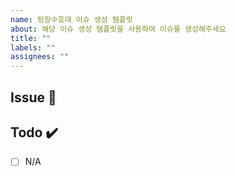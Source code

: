 ```yaml
---
name: 텅장수호대 이슈 생성 템플릿
about: 해당 이슈 생성 템플릿을 사용하여 이슈를 생성해주세요
title: ""
labels: ""
assignees: ""
---
```


## Issue 📌

[//]: # "전체 작업에 대해 간략한 설명"

## Todo ✔️

[//]: # "해야할 일 간단한 체크리스트"

- [ ] N/A
